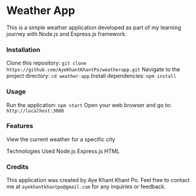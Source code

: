 # Weather App
This is a simple weather application developed as part of my learning journey with Node.js and Express.js framework.

### Installation
Clone this repository: `git clone https://github.com/AyeKhantKhantPo/weatherapp.git`
Navigate to the project directory: `cd weather-app`
Install dependencies: `npm install`

### Usage
Run the application: `npm start`
Open your web browser and go to: `http://localhost:3000`

### Features
View the current weather for a specific city

Technologies Used
Node.js
Express.js
HTML

### Credits
This application was created by Aye Khant Khant Po. Feel free to contact me at `ayekhantkhantpo@gmail.com` for any inquiries or feedback.
